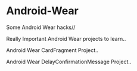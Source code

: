 # Android-Wear
Some Android Wear hacks//

Really Important Android Wear projects to learn..

Android Wear CardFragment Project..

Android Wear DelayConfirmationMessage Project..

